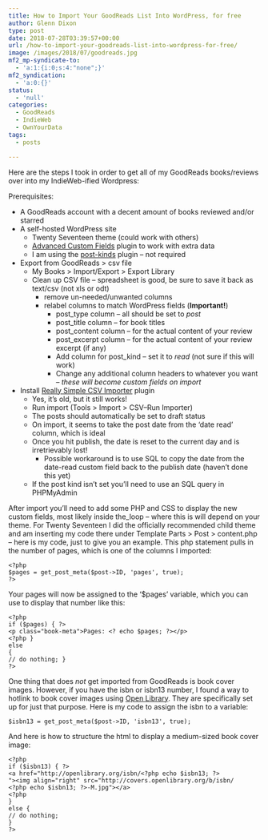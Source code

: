 ```yaml
---
title: How to Import Your GoodReads List Into WordPress, for free
author: Glenn Dixon
type: post
date: 2018-07-28T03:39:57+00:00
url: /how-to-import-your-goodreads-list-into-wordpress-for-free/
image: /images/2018/07/goodreads.jpg
mf2_mp-syndicate-to:
  - 'a:1:{i:0;s:4:"none";}'
mf2_syndication:
  - 'a:0:{}'
status:
  - 'null'
categories:
  - GoodReads
  - IndieWeb
  - OwnYourData
tags:
  - posts

---
```

Here are the steps I took in order to get all of my GoodReads books/reviews over into my IndieWeb-ified Wordpress:

Prerequisites:

  * A GoodReads account with a decent amount of books reviewed and/or starred 
  * A self-hosted WordPress site 
      * Twenty Seventeen theme (could work with others)
      * [Advanced Custom Fields][1] plugin to work with extra data
      * I am using the [post-kinds][2] plugin &#8211; not required
  * Export from GoodReads > csv file 
      * My Books > Import/Export > Export Library 
      * Clean up CSV file &#8211; spreadsheet is good, be sure to save it back as text/csv (not xls or odt) 
          * remove un-needed/unwanted columns 
          * relabel columns to match WordPress fields (**Important!**) 
              * post_type column &#8211; all should be set to _post_ 
              * post_title column &#8211; for book titles 
              * post_content column &#8211; for the actual content of your review 
              * post_excerpt column &#8211; for the actual content of your review excerpt (if any) 
              * Add column for post_kind &#8211; set it to _read_ (not sure if this will work) 
              * Change any additional column headers to whatever you want &#8211; _these will become custom fields on import_ 
  * Install [Really Simple CSV Importer][3] plugin 
      * Yes, it&#8217;s old, but it still works! 
      * Run import (Tools > Import > CSV&#8211;Run Importer) 
      * The posts should automatically be set to draft status
      * On import, it seems to take the post date from the &#8216;date read&#8217; column, which is ideal 
      * Once you hit publish, the date is reset to the current day and is irretrievably lost! 
          * Possible workaround is to use SQL to copy the date from the date-read custom field back to the publish date (haven&#8217;t done this yet) 
      * If the post kind isn&#8217;t set you&#8217;ll need to use an SQL query in PHPMyAdmin

After import you&#8217;ll need to add some PHP and CSS to display the new custom fields, most likely inside the_loop &#8211; where this is will depend on your theme. For Twenty Seventeen I did the officially recommended child theme and am inserting my code there under Template Parts > Post > content.php &#8211; here is my code, just to give you an example. This php statement pulls in the number of pages, which is one of the columns I imported:

    <?php
    $pages = get_post_meta($post->ID, 'pages', true);
    ?>
    

Your pages will now be assigned to the &#8216;$pages&#8217; variable, which you can use to display that number like this:

    <?php 
    if ($pages) { ?>
    <p class="book-meta">Pages: <? echo $pages; ?></p>
    <?php } 
    else 
    { 
    // do nothing; } 
    ?> 
    

One thing that does _not_ get imported from GoodReads is book cover images. However, if you have the isbn or isbn13 number, I found a way to hotlink to book cover images using [Open Library][4]. They are specifically set up for just that purpose. Here is my code to assign the isbn to a variable:

    $isbn13 = get_post_meta($post->ID, 'isbn13', true);
    

And here is how to structure the html to display a medium-sized book cover image:

    <?php 
    if ($isbn13) { ?>
    <a href="http://openlibrary.org/isbn/<?php echo $isbn13; ?>
    "><img align="right" src="http://covers.openlibrary.org/b/isbn/
    <?php echo $isbn13; ?>-M.jpg"></a>
    <?php
    } 
    else { 
    // do nothing; 
    }
    ?>

 [1]: https://wordpress.org/plugins/advanced-custom-fields/
 [2]: https://wordpress.org/plugins/indieweb-post-kinds/
 [3]: https://www.google.com/url?sa=t&rct=j&q=&esrc=s&source=web&cd=1&cad=rja&uact=8&ved=2ahUKEwjIm9e8rc7cAhVE4qwKHc_6BDcQFjAAegQIAxAC&url=https%3A%2F%2Fwordpress.org%2Fplugins%2Freally-simple-csv-importer%2F&usg=AOvVaw0oJgAp4p5VTMFAzwDJmhhE
 [4]: https://blog.openlibrary.org/2018/05/06/turn-your-website-into-a-library/